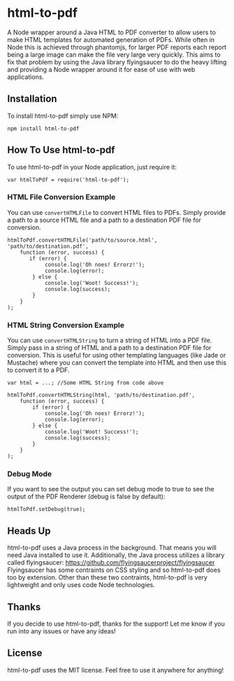 html-to-pdf
===========

A Node wrapper around a Java HTML to PDF converter to allow users to make HTML templates for automated generation of PDFs. While often in Node this is achieved through phantomjs, for larger PDF reports each report being a large image can make the file very large very quickly. This aims to fix that problem by using the Java library flyingsaucer to do the heavy lifting and providing a Node wrapper around it for ease of use with web applications.

## Installation ##
To install html-to-pdf simply use NPM:

`npm install html-to-pdf`

## How To Use html-to-pdf ##
To use html-to-pdf in your Node application, just require it:

`var htmlToPdf = require('html-to-pdf');`

### HTML File Conversion Example ###
You can use `convertHTMLFile` to convert HTML files to PDFs. Simply provide a path to a source HTML file and a path to a destination PDF file for conversion.

    htmlToPdf.convertHTMLFile('path/to/source.html', 'path/to/destination.pdf',
        function (error, success) {
           if (error) {
                console.log('Oh noes! Errorz!');
                console.log(error);
            } else {
                console.log('Woot! Success!');
                console.log(success);
            }
        }
    );

### HTML String Conversion Example ###
You can use `convertHTMLString` to turn a string of HTML into a PDF file. Simply pass in a string of HTML and a path to a destination PDF file for conversion. This is useful for using other templating languages (like Jade or Mustache) where you can convert the template into HTML and then use this to convert it to a PDF.

    var html = ...; //Some HTML String from code above

    htmlToPdf.convertHTMLString(html, 'path/to/destination.pdf', 
        function (error, success) {
            if (error) {
                console.log('Oh noes! Errorz!');
                console.log(error);
            } else {
                console.log('Woot! Success!');
                console.log(success);
            }
        }
    );

### Debug Mode ###
If you want to see the output you can set debug mode to true to see the output of the PDF Renderer (debug is false by default):

`htmlToPdf.setDebug(true);`

## Heads Up ##
html-to-pdf uses a Java process in the background. That means you will need Java installed to use it. Additionally, the Java process utilizes a library called flyingsaucer:
https://github.com/flyingsaucerproject/flyingsaucer
Flyingsaucer has some contraints on CSS styling and so html-to-pdf does too by extension. Other than these two contraints, html-to-pdf is very lightweight and only uses code Node technologies.

## Thanks ##
If you decide to use html-to-pdf, thanks for the support! Let me know if you run into any issues or have any ideas!

## License ##
html-to-pdf uses the MIT license. Feel free to use it anywhere for anything!
